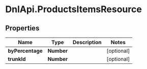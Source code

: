 # DnlApi.ProductsItemsResource

## Properties
Name | Type | Description | Notes
------------ | ------------- | ------------- | -------------
**byPercentage** | **Number** |  | [optional] 
**trunkId** | **Number** |  | [optional] 


